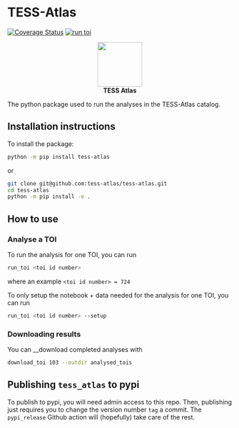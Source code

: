 # TESS-Atlas

[![Coverage Status](https://coveralls.io/repos/github/tess-atlas/tess-atlas/badge.svg)](https://coveralls.io/github/tess-atlas/tess-atlas)
[![run toi](https://github.com/tess-atlas/tess-atlas/actions/workflows/run_toi.yml/badge.svg)](https://github.com/tess-atlas/tess-atlas/actions/workflows/run_toi.yml)

<p align="center">
  <img width = "100" src="https://raw.githubusercontent.com/tess-atlas/tess_atlas_webbuilder/main/source/_static/atlas_logo.png" />
  <br>
  <b>TESS Atlas</b>
</p>

The python package used to run the analyses in the TESS-Atlas catalog.

## Installation instructions
To install the package:
```bash
python -m pip install tess-atlas
```
or
```bash
git clone git@github.com:tess-atlas/tess-atlas.git
cd tess-atlas
python -m pip install -e .
```

## How to use

### Analyse a TOI
To run the analysis for one TOI, you can run
```bash
run_toi <toi id number>
```
where an example `<toi id number> = 724`

To only setup the notebook + data needed for the analysis for one TOI, you can run
```bash
run_toi <toi id number> --setup
```


### Downloading results
You can __download completed analyses with
```bash
download_toi 103 --outdir analysed_tois
```

## Publishing `tess_atlas` to pypi
To publish to pypi, you will need admin access to this repo.
Then, publishing just requires you to change the version number `tag` a commit.
The `pypi_release` Github action will (hopefully) take care of the rest.
